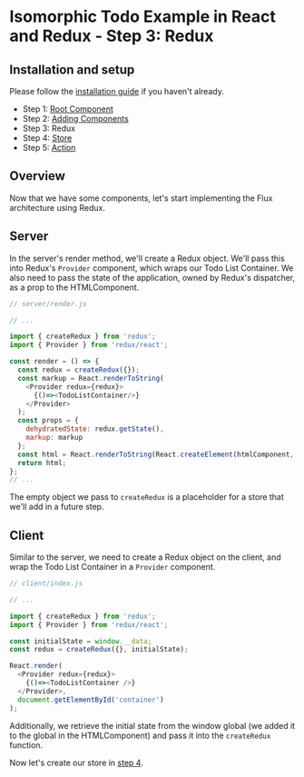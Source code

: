 # Isomorphic Todo Example in React and Redux - Step 3: Redux

## Installation and setup

Please follow the [installation guide](https://github.com/SiCurious/react-examples/wiki/Installation-and-setup) if you haven't already.

* Step 1: [Root Component]()
* Step 2: [Adding Components]()
* Step 3: Redux
* Step 4: [Store]()
* Step 5: [Action]()

## Overview

Now that we have some components, let's start implementing the Flux architecture using Redux.

## Server

In the server's render method, we'll create a Redux object. We'll pass this into Redux's `Provider` component, which wraps
our Todo List Container. We also need to pass the state of the application, owned by Redux's dispatcher, as a prop to the
HTMLComponent.

```javascript
// server/render.js

// ...

import { createRedux } from 'redux';
import { Provider } from 'redux/react';

const render = () => {
  const redux = createRedux({});
  const markup = React.renderToString(
    <Provider redux={redux}>
      {()=><TodoListContainer/>}
    </Provider>
  );
  const props = {
    dehydratedState: redux.getState(),
    markup: markup
  };
  const html = React.renderToString(React.createElement(htmlComponent, props));
  return html;
};
// ...
```

The empty object we pass to `createRedux` is a placeholder for a store that we'll add in a future step.

## Client

Similar to the server, we need to create a Redux object on the client, and wrap the Todo List Container in a `Provider` component.

```javascript
// client/index.js

// ...

import { createRedux } from 'redux';
import { Provider } from 'redux/react';

const initialState = window.__data;
const redux = createRedux({}, initialState);

React.render(
  <Provider redux={redux}>
    {()=><TodoListContainer />}
  </Provider>,
  document.getElementById('container')
);
```

Additionally, we retrieve the initial state from the window global (we added it to the global in the HTMLComponent) 
and pass it into the `createRedux` function.

Now let's create our store in [step 4]().